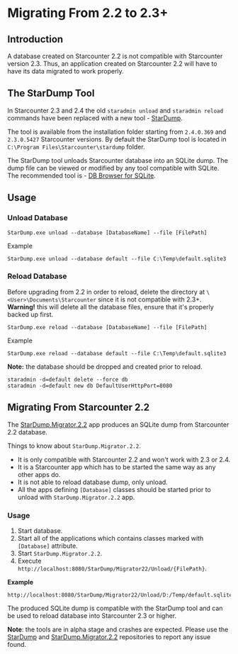 # Migrating From 2.2 to 2.3+

## Introduction

A database created on Starcounter 2.2 is not compatible with Starcounter version 2.3. Thus, an application created on Starcounter 2.2 will have to have its data migrated to work properly.

## The StarDump Tool

In Starcounter 2.3 and 2.4 the old `staradmin unload` and `staradmin reload` commands have been replaced with a new tool - [StarDump](https://github.com/Starcounter/StarDump).

The tool is available from the installation folder starting from `2.4.0.369` and `2.3.0.5427` Starcounter versions. By default the StarDump tool is located in `C:\Program Files\Starcounter\stardump` folder.

The StarDump tool unloads Starcounter database into an SQLite dump. The dump file can be viewed or modified by any tool compatible with SQLite. The recommended tool is - [DB Browser for SQLite](http://sqlitebrowser.org/).

## Usage

### Unload Database

```text
StarDump.exe unload --database [DatabaseName] --file [FilePath]
```

Example

```text
StarDump.exe unload --database default --file C:\Temp\default.sqlite3
```

### Reload Database

Before upgrading from 2.2 in order to reload, delete the directory at `\<User>\Documents\Starcounter` since it is not compatible with 2.3+. **Warning!** this will delete all the database files, ensure that it's properly backed up first.

```text
StarDump.exe reload --database [DatabaseName] --file [FilePath]
```

Example

```text
StarDump.exe reload --database default --file C:\Temp\default.sqlite3
```

**Note:** the database should be dropped and created prior to reload.

```text
staradmin -d=default delete --force db
staradmin -d=default new db DefaultUserHttpPort=8080
```

## Migrating From Starcounter 2.2

The [StarDump.Migrator.2.2](https://github.com/Starcounter/StarDump.Migrator.2.2) app produces an SQLite dump from Starcounter 2.2 database.

Things to know about `StarDump.Migrator.2.2`.

* It is only compatible with Starcounter 2.2 and won't work with 2.3 or 2.4.
* It is a Starcounter app which has to be started the same way as any other apps do.
* It is not able to reload database dump, only unload.
* All the apps defining `[Database]` classes should be started prior to unload with `StarDump.Migrator.2.2` app.

### Usage

1. Start database.
2. Start all of the applications which contains classes marked with `[Database]` attribute.
3. Start `StarDump.Migrator.2.2`.
4. Execute `http://localhost:8080/StarDump/Migrator22/Unload/{FilePath}`.

**Example**

```text
http://localhost:8080/StarDump/Migrator22/Unload/D:/Temp/default.sqlite3
```

The produced SQLite dump is compatible with the StarDump tool and can be used to reload database into Starcounter 2.3 or higher.

**Note**: the tools are in alpha stage and crashes are expected. Please use the [StarDump](https://github.com/Starcounter/StarDump) and [StarDump.Migrator.2.2](https://github.com/Starcounter/StarDump.Migrator.2.2) repositories to report any issue found.

